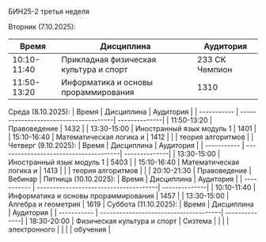 БИН25-2 третья неделя

Вторник (7.10.2025):
 
| Время       | Дисциплина                            | Аудитория     |
| ----------- | --------------------------------------| ---------     |
| 10:10-11:40 | Прикладная физическая культура и спорт| 233 СК Чемпион|
| 11:50-13:20 | Информатика и основы прораммирования  | 1310          |

Среда (8.10.2025):
| Время       | Дисциплина                            | Аудитория     |
| ----------- | --------------------------------------| --------------|
| 11:50-13:20 | Правоведение                          | 1432          |
| 13:30-15:00 | Иностранный язык модуль 1             | 1401          |
| 15:10-16:40 | Математическая логика и               | 1412          |
|             | теория алгоритмов                     |               |
Четверг (9.10.2025):
| Время       | Дисциплина                            | Аудитория     |
| ----------- | --------------------------------------| --------------|
| 13:30-15:00 | Иностранный язык модуль 1             | 5403          |
| 15:10-16:40 | Математическая логика и               | 1413          |
|             | теория алгоритмов                     |               |
| 20:10-21:30 | Правоведение                          | Вебинар       |
Пятница (10.10.2025):
| Время       | Дисциплина                            | Аудитория     |
| ----------- | --------------------------------------| --------------|
| 10:10-11:40 | Информатика и основы прораммирования  | 1457          |
| 13:30-15:00 | Алгебра и геометрия                   | 1619          |
Суббота (11.10.2025):
| Время       | Дисциплина                            | Аудитория     |
| ----------- | --------------------------------------| --------------|
| 18:30-20:00 | Физическая культура и спорт           | Сизтема       |
|             |                                       | электронного  |
|             |                                       | обучения      |